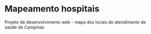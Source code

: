 # Mapeamento hospitais
Projeto de desenvolvimento web - mapa dos locais de atendimento de saúde de Campinas
